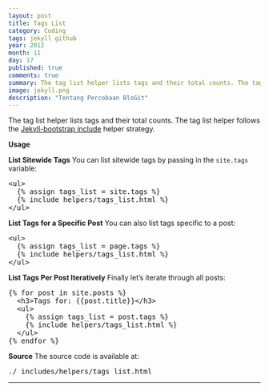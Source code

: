 ```yaml
---
layout: post
title: Tags List
category: Coding
tags: jekyll github
year: 2012
month: 11
day: 17
published: true
comments: true
summary: The tag list helper lists tags and their total counts. The tag list helper follows the Jekyll-bootstrap include helper strategy.
image: jekyll.png
description: "Tentang Percobaan BloGit"
---
```


The tag list helper lists tags and their total counts. 
The tag list helper follows the <a href="http://ramnathv.github.com/lessons/bootstrap-api.html" target="_blank">Jekyll-bootstrap include</a> helper strategy.

<strong>Usage</strong>

<strong>List Sitewide Tags</strong>
You can list sitewide tags by passing in the <code>site.tags</code> variable:
<pre class="prettyprint linenums">&lt;ul&gt;
  &#123;% assign tags_list = site.tags %&#125;
  &#123;% include helpers/tags_list.html %&#125;
&lt;/ul&gt
</pre>

<strong>List Tags for a Specific Post</strong>
You can also list tags specific to a post:
<pre class="prettyprint linenums">&lt;ul&gt;
  &#123;% assign tags_list = page.tags %&#125;
  &#123;% include helpers/tags_list.html %&#125;
&lt;/ul&gt;
</pre>

<strong>List Tags Per Post Iteratively</strong>
Finally let’s iterate through all posts:
<pre class="prettyprint linenums">&#123;% for post in site.posts %&#125;
  &lt;h3&gt;Tags for: &#123;{post.title}&#125;&lt;/h3&gt;  
  &lt;ul&gt;
    &#123;% assign tags_list = post.tags %&#125;  
    &#123;% include helpers/tags_list.html %&#125;
  &lt;/ul&gt;
&#123;% endfor %&#125;
</pre>

<strong>Source</strong>
The source code is available at:
<pre>./_includes/helpers/tags_list.html
</pre>
<hr>